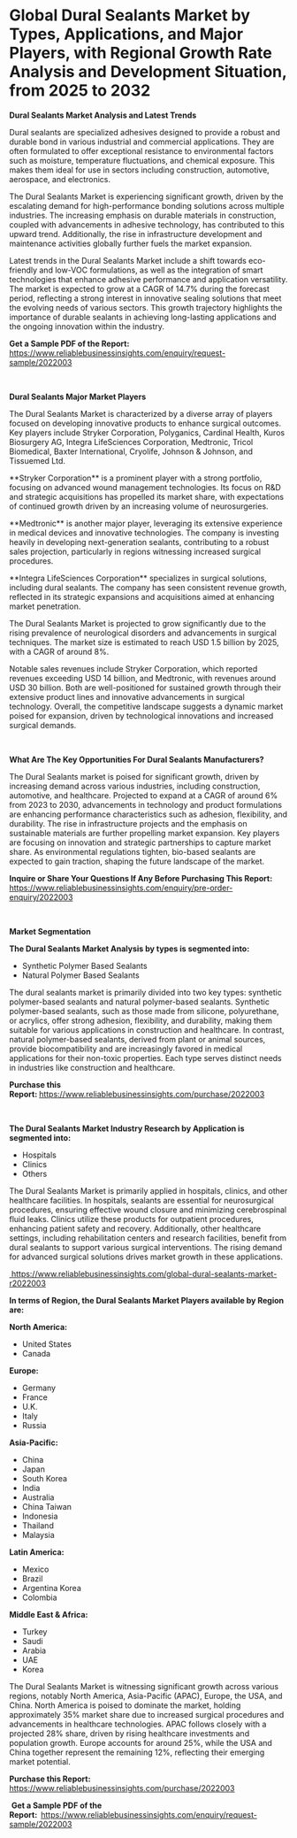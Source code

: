 <p><h1>Global Dural Sealants Market by Types, Applications, and Major Players, with Regional Growth Rate Analysis and Development Situation, from 2025 to 2032</h1></p><p><strong>Dural Sealants Market Analysis and Latest Trends</strong></p>
<p><p>Dural sealants are specialized adhesives designed to provide a robust and durable bond in various industrial and commercial applications. They are often formulated to offer exceptional resistance to environmental factors such as moisture, temperature fluctuations, and chemical exposure. This makes them ideal for use in sectors including construction, automotive, aerospace, and electronics. </p><p>The Dural Sealants Market is experiencing significant growth, driven by the escalating demand for high-performance bonding solutions across multiple industries. The increasing emphasis on durable materials in construction, coupled with advancements in adhesive technology, has contributed to this upward trend. Additionally, the rise in infrastructure development and maintenance activities globally further fuels the market expansion.</p><p>Latest trends in the Dural Sealants Market include a shift towards eco-friendly and low-VOC formulations, as well as the integration of smart technologies that enhance adhesive performance and application versatility. The market is expected to grow at a CAGR of 14.7% during the forecast period, reflecting a strong interest in innovative sealing solutions that meet the evolving needs of various sectors. This growth trajectory highlights the importance of durable sealants in achieving long-lasting applications and the ongoing innovation within the industry.</p></p>
<p><strong>Get a Sample PDF of the Report:&nbsp;</strong> <a href="https://www.reliablebusinessinsights.com/enquiry/request-sample/2022003?utm_campaign=1873&utm_medium=2&utm_source=Github&utm_content=ia&utm_term=16042025&utm_id=dural-sealants">https://www.reliablebusinessinsights.com/enquiry/request-sample/2022003</a></p>
<p>&nbsp;</p>
<p><strong>Dural Sealants Major Market Players</strong></p>
<p><p>The Dural Sealants Market is characterized by a diverse array of players focused on developing innovative products to enhance surgical outcomes. Key players include Stryker Corporation, Polyganics, Cardinal Health, Kuros Biosurgery AG, Integra LifeSciences Corporation, Medtronic, Tricol Biomedical, Baxter International, Cryolife, Johnson & Johnson, and Tissuemed Ltd.</p><p>**Stryker Corporation** is a prominent player with a strong portfolio, focusing on advanced wound management technologies. Its focus on R&D and strategic acquisitions has propelled its market share, with expectations of continued growth driven by an increasing volume of neurosurgeries.</p><p>**Medtronic** is another major player, leveraging its extensive experience in medical devices and innovative technologies. The company is investing heavily in developing next-generation sealants, contributing to a robust sales projection, particularly in regions witnessing increased surgical procedures.</p><p>**Integra LifeSciences Corporation** specializes in surgical solutions, including dural sealants. The company has seen consistent revenue growth, reflected in its strategic expansions and acquisitions aimed at enhancing market penetration.</p><p>The Dural Sealants Market is projected to grow significantly due to the rising prevalence of neurological disorders and advancements in surgical techniques. The market size is estimated to reach USD 1.5 billion by 2025, with a CAGR of around 8%.</p><p>Notable sales revenues include Stryker Corporation, which reported revenues exceeding USD 14 billion, and Medtronic, with revenues around USD 30 billion. Both are well-positioned for sustained growth through their extensive product lines and innovative advancements in surgical technology. Overall, the competitive landscape suggests a dynamic market poised for expansion, driven by technological innovations and increased surgical demands.</p></p>
<p>&nbsp;</p>
<p><strong>What Are The Key Opportunities For Dural Sealants Manufacturers?</strong></p>
<p><p>The Dural Sealants market is poised for significant growth, driven by increasing demand across various industries, including construction, automotive, and healthcare. Projected to expand at a CAGR of around 6% from 2023 to 2030, advancements in technology and product formulations are enhancing performance characteristics such as adhesion, flexibility, and durability. The rise in infrastructure projects and the emphasis on sustainable materials are further propelling market expansion. Key players are focusing on innovation and strategic partnerships to capture market share. As environmental regulations tighten, bio-based sealants are expected to gain traction, shaping the future landscape of the market.</p></p>
<p><strong>Inquire or Share Your Questions If Any Before Purchasing This Report:</strong> <a href="https://www.reliablebusinessinsights.com/enquiry/pre-order-enquiry/2022003?utm_campaign=1873&utm_medium=2&utm_source=Github&utm_content=ia&utm_term=16042025&utm_id=dural-sealants">https://www.reliablebusinessinsights.com/enquiry/pre-order-enquiry/2022003</a></p>
<p>&nbsp;</p>
<p><strong>Market Segmentation</strong></p>
<p><strong>The Dural Sealants Market Analysis by types is segmented into:</strong></p>
<p><ul><li>Synthetic Polymer Based Sealants</li><li>Natural Polymer Based Sealants</li></ul></p>
<p><p>The dural sealants market is primarily divided into two key types: synthetic polymer-based sealants and natural polymer-based sealants. Synthetic polymer-based sealants, such as those made from silicone, polyurethane, or acrylics, offer strong adhesion, flexibility, and durability, making them suitable for various applications in construction and healthcare. In contrast, natural polymer-based sealants, derived from plant or animal sources, provide biocompatibility and are increasingly favored in medical applications for their non-toxic properties. Each type serves distinct needs in industries like construction and healthcare.</p></p>
<p><strong>Purchase this Report:&nbsp;</strong><a href="https://www.reliablebusinessinsights.com/purchase/2022003?utm_campaign=1873&utm_medium=2&utm_source=Github&utm_content=ia&utm_term=16042025&utm_id=dural-sealants">https://www.reliablebusinessinsights.com/purchase/2022003</a></p>
<p>&nbsp;</p>
<p><strong>The Dural Sealants Market Industry Research by Application is segmented into:</strong></p>
<p><ul><li>Hospitals</li><li>Clinics</li><li>Others</li></ul></p>
<p><p>The Dural Sealants Market is primarily applied in hospitals, clinics, and other healthcare facilities. In hospitals, sealants are essential for neurosurgical procedures, ensuring effective wound closure and minimizing cerebrospinal fluid leaks. Clinics utilize these products for outpatient procedures, enhancing patient safety and recovery. Additionally, other healthcare settings, including rehabilitation centers and research facilities, benefit from dural sealants to support various surgical interventions. The rising demand for advanced surgical solutions drives market growth in these applications.</p></p>
<p><a href="https://www.reliablebusinessinsights.com/global-dural-sealants-market-r2022003?utm_campaign=1873&utm_medium=2&utm_source=Github&utm_content=ia&utm_term=16042025&utm_id=dural-sealants">&nbsp;https://www.reliablebusinessinsights.com/global-dural-sealants-market-r2022003</a></p>
<p><strong>In terms of Region, the Dural Sealants Market Players available by Region are:</strong></p>
<p>
    <p> <strong> North America: </strong>
        <ul>
            <li>United States</li>
            <li>Canada</li>
        </ul>
        </p> 
    <p> <strong> Europe: </strong>
        <ul>
            <li>Germany</li>
            <li>France</li>
            <li>U.K.</li>
            <li>Italy</li>
            <li>Russia</li>
        </ul>
        </p> 
    <p> <strong> Asia-Pacific: </strong>
        <ul>
            <li>China</li>
            <li>Japan</li>
            <li>South Korea</li>
            <li>India</li>
            <li>Australia</li>
            <li>China Taiwan</li>
            <li>Indonesia</li>
            <li>Thailand</li>
            <li>Malaysia</li>
        </ul>
        </p> 
    <p> <strong> Latin America: </strong>
        <ul>
            <li>Mexico</li>
            <li>Brazil</li>
            <li>Argentina Korea</li>
            <li>Colombia</li>
        </ul>
        </p> 
    <p> <strong> Middle East & Africa: </strong>
        <ul>
            <li>Turkey</li>
            <li>Saudi</li>
            <li>Arabia</li>
            <li>UAE</li>
            <li>Korea</li>
        </ul>
    </p>
    </p>
<p><p>The Dural Sealants Market is witnessing significant growth across various regions, notably North America, Asia-Pacific (APAC), Europe, the USA, and China. North America is poised to dominate the market, holding approximately 35% market share due to increased surgical procedures and advancements in healthcare technologies. APAC follows closely with a projected 28% share, driven by rising healthcare investments and population growth. Europe accounts for around 25%, while the USA and China together represent the remaining 12%, reflecting their emerging market potential.</p></p>
<p><strong>Purchase this Report: </strong><a href="https://www.reliablebusinessinsights.com/purchase/2022003?utm_campaign=1873&utm_medium=2&utm_source=Github&utm_content=ia&utm_term=16042025&utm_id=dural-sealants">https://www.reliablebusinessinsights.com/purchase/2022003</a></p>
<p>&nbsp;<strong>Get a Sample PDF of the Report:&nbsp;&nbsp;</strong><a href="https://www.reliablebusinessinsights.com/enquiry/request-sample/2022003?utm_campaign=1873&utm_medium=2&utm_source=Github&utm_content=ia&utm_term=16042025&utm_id=dural-sealants">https://www.reliablebusinessinsights.com/enquiry/request-sample/2022003</a></p>
<p><strong></strong></p>
<p><p></p><p></p><p></p></p>